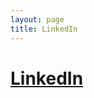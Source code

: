 ```yaml
---
layout: page
title: LinkedIn
---
```


# [LinkedIn](https://www.linkedin.com/in/adrian-dominguez-castro-phd-44b51a221/)
